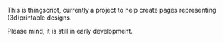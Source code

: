 This is thingscript, currently a project to help create pages representing
(3d)printable designs.

Please mind, it is still in early development.
